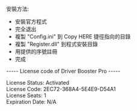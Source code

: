安裝方法:  

- 安裝官方程式  
- 完全退出  
- 複製 "Config.ini" 到 Copy HERE 捷徑指向的目錄  
- 複製 "Register.dll" 到程式安裝目錄  
- 用提供的序號註冊  
- 完成  


----- License code of Driver Booster Pro -----  

License Status: Activated  
License Code: 2EC72-368A4-5E4E9-D54A1  
License Seats: 1  
Expiration Date: N/A  
